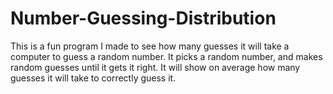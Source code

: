 # Number-Guessing-Distribution

This is a fun program I made to see how many guesses it will take a computer to guess a random number. It picks a random number, and makes random guesses until it gets it right. It will show on average how many guesses it will take to correctly guess it. 

